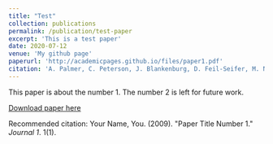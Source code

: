 ```yaml
---
title: "Test"
collection: publications
permalink: /publication/test-paper
excerpt: 'This is a test paper'
date: 2020-07-12
venue: 'My github page'
paperurl: 'http://academicpages.github.io/files/paper1.pdf'
citation: 'A. Palmer, C. Peterson, J. Blankenburg, D. Feil-Seifer, M. Nicolescu, &quot;Simple Camera-to-2D-LiDAR CalibrationMethod for General Use.&quot; <i>in International Symposium on Visual Computing (ISVC)</i>, Jul. 2020.'
---
```

This paper is about the number 1. The number 2 is left for future work.

[Download paper here](http://academicpages.github.io/files/paper1.pdf)

Recommended citation: Your Name, You. (2009). "Paper Title Number 1." <i>Journal 1</i>. 1(1).